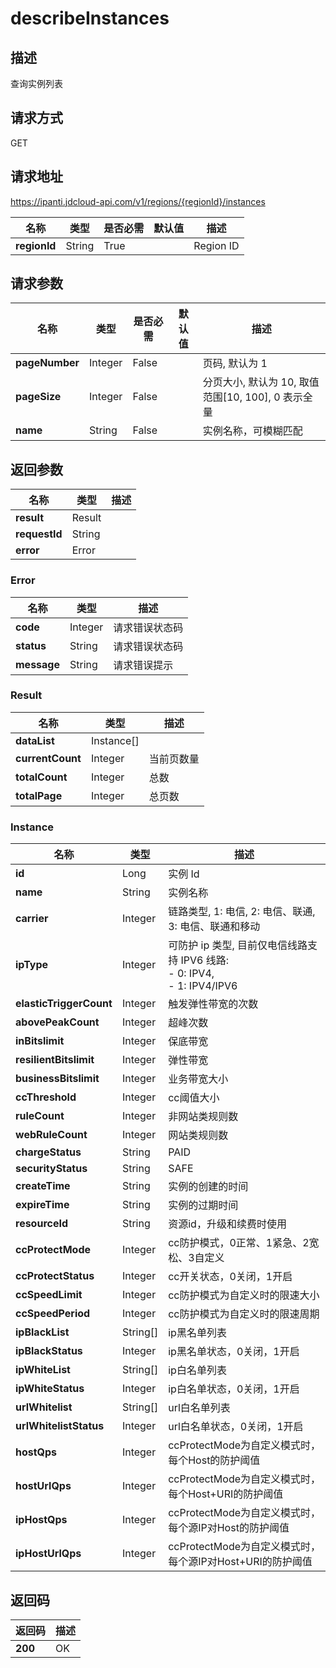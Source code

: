 # describeInstances


## 描述
查询实例列表

## 请求方式
GET

## 请求地址
https://ipanti.jdcloud-api.com/v1/regions/{regionId}/instances

|名称|类型|是否必需|默认值|描述|
|---|---|---|---|---|
|**regionId**|String|True| |Region ID|

## 请求参数
|名称|类型|是否必需|默认值|描述|
|---|---|---|---|---|
|**pageNumber**|Integer|False| |页码, 默认为 1|
|**pageSize**|Integer|False| |分页大小, 默认为 10, 取值范围[10, 100], 0 表示全量|
|**name**|String|False| |实例名称，可模糊匹配|


## 返回参数
|名称|类型|描述|
|---|---|---|
|**result**|Result| |
|**requestId**|String| |
|**error**|Error| |

### Error
|名称|类型|描述|
|---|---|---|
|**code**|Integer|请求错误状态码|
|**status**|String|请求错误状态码|
|**message**|String|请求错误提示|
### Result
|名称|类型|描述|
|---|---|---|
|**dataList**|Instance[]| |
|**currentCount**|Integer|当前页数量|
|**totalCount**|Integer|总数|
|**totalPage**|Integer|总页数|
### Instance
|名称|类型|描述|
|---|---|---|
|**id**|Long|实例 Id|
|**name**|String|实例名称|
|**carrier**|Integer|链路类型, 1: 电信, 2: 电信、联通, 3: 电信、联通和移动|
|**ipType**|Integer|可防护 ip 类型, 目前仅电信线路支持 IPV6 线路:<br>- 0: IPV4,<br>- 1: IPV4/IPV6<br>|
|**elasticTriggerCount**|Integer|触发弹性带宽的次数|
|**abovePeakCount**|Integer|超峰次数|
|**inBitslimit**|Integer|保底带宽|
|**resilientBitslimit**|Integer|弹性带宽|
|**businessBitslimit**|Integer|业务带宽大小|
|**ccThreshold**|Integer|cc阈值大小|
|**ruleCount**|Integer|非网站类规则数|
|**webRuleCount**|Integer|网站类规则数|
|**chargeStatus**|String|PAID|ARREARS|EXPIRED|
|**securityStatus**|String|SAFE|CLEANING|BLOCKING|
|**createTime**|String|实例的创建的时间|
|**expireTime**|String|实例的过期时间|
|**resourceId**|String|资源id，升级和续费时使用|
|**ccProtectMode**|Integer|cc防护模式，0正常、1紧急、2宽松、3自定义|
|**ccProtectStatus**|Integer|cc开关状态，0关闭，1开启|
|**ccSpeedLimit**|Integer|cc防护模式为自定义时的限速大小|
|**ccSpeedPeriod**|Integer|cc防护模式为自定义时的限速周期|
|**ipBlackList**|String[]|ip黑名单列表|
|**ipBlackStatus**|Integer|ip黑名单状态，0关闭，1开启|
|**ipWhiteList**|String[]|ip白名单列表|
|**ipWhiteStatus**|Integer|ip白名单状态，0关闭，1开启|
|**urlWhitelist**|String[]|url白名单列表|
|**urlWhitelistStatus**|Integer|url白名单状态，0关闭，1开启|
|**hostQps**|Integer|ccProtectMode为自定义模式时，每个Host的防护阈值|
|**hostUrlQps**|Integer|ccProtectMode为自定义模式时，每个Host+URI的防护阈值|
|**ipHostQps**|Integer|ccProtectMode为自定义模式时，每个源IP对Host的防护阈值|
|**ipHostUrlQps**|Integer|ccProtectMode为自定义模式时，每个源IP对Host+URI的防护阈值|

## 返回码
|返回码|描述|
|---|---|
|**200**|OK|
